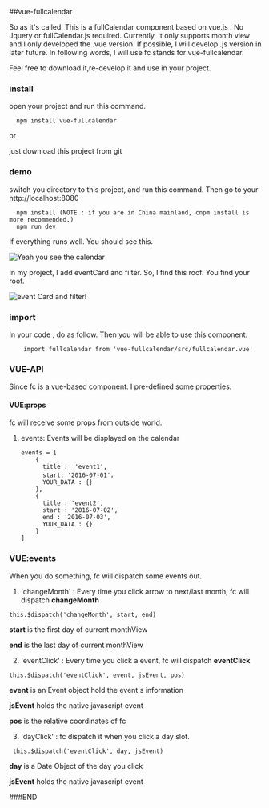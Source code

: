 ##vue-fullcalendar

 So as it's called. This is a fullCalendar component based on vue.js . No Jquery or fullCalendar.js required. 
Currently, It only supports month view and I only developed the .vue version. If possible, I will develop .js version in later future. In following words, I will use fc stands for vue-fullcalendar.

Feel free to download it,re-develop it and use in your project.

### install

open your project and run this command.

```
  npm install vue-fullcalendar
```
or

just download this project from git

### demo

switch you directory to this project, and run this command. Then go to your http://localhost:8080

```
  npm install (NOTE : if you are in China mainland, cnpm install is more recommended.)
  npm run dev
```

If everything runs well. You should see this.

![Yeah you see the calendar](http://upload-images.jianshu.io/upload_images/1678581-169e72e080ce5fad.png?imageMogr2/auto-orient/strip%7CimageView2/2/w/1240)

In my project, I add eventCard and filter. So, I find this roof. You find your roof.

![event Card and filter!](http://upload-images.jianshu.io/upload_images/1678581-3a1ac130207b5f54.png?imageMogr2/auto-orient/strip%7CimageView2/2/w/1240)


### import

In your code , do as follow. Then you will be able to use this component.

```
    import fullcalendar from 'vue-fullcalendar/src/fullcalendar.vue'
```

### VUE-API

Since fc is a vue-based component. I pre-defined some properties.

#### VUE:props

fc will receive some props from outside world.

   1. events: Events will be displayed on the calendar
      ```
      events = [
          {
            title :  'event1',
            start: '2016-07-01'，
            YOUR_DATA : {}
          },
          {
            title : 'event2',
            start : '2016-07-02',
            end : '2016-07-03',
            YOUR_DATA : {}
          }
      ]         
      ```

### VUE:events

When you do something, fc will dispatch some events out.

1. 'changeMonth' : Every time you click arrow to next/last month, fc will dispatch **changeMonth**

```
this.$dispatch('changeMonth', start, end)
```

**start** is the first day of current monthView

**end** is the last day of current monthView

2. 'eventClick' : Every time you click a event, fc will dispatch **eventClick**

```
this.$dispatch('eventClick', event, jsEvent, pos)
```

**event** is an Event object hold the event's information

**jsEvent** holds the native javascript event

**pos** is the relative coordinates of fc


3. 'dayClick' : fc dispatch it when you click a day slot.

```
 this.$dispatch('eventClick', day, jsEvent)
```

**day** is a Date Object of the day you click

**jsEvent** holds the native javascript event

###END


      

